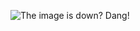 
![The image is down? Dang!](https://media.tenor.com/cX92mi1p-NYAAAAd/coding-anime.gif)


<!---
Yumenin/Yumenin is a ✨ special ✨ repository because its `README.md` (this file) appears on your GitHub profile.
You can click the Preview link to take a look at your changes.
--->
